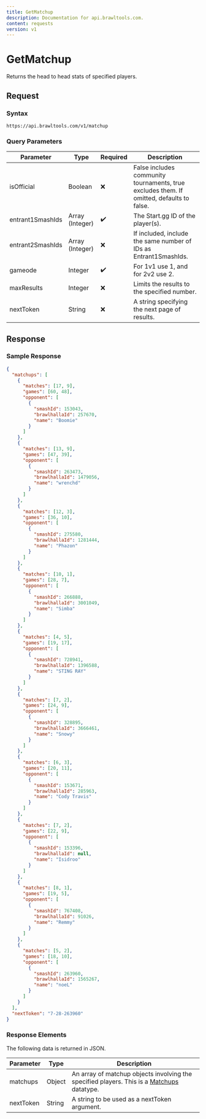 ```yaml
---
title: GetMatchup
description: Documentation for api.brawltools.com.
content: requests
version: v1
---
```


# GetMatchup

Returns the head to head stats of specified players.

## Request

### Syntax

```url
https://api.brawltools.com/v1/matchup
```

### Query Parameters

| Parameter        | Type            | Required | Description                                                  |
| ---------------- | --------------- | -------- | ------------------------------------------------------------ |
| isOfficial       | Boolean         | ❌        | False includes community tournaments, true excludes them. If omitted, defaults to false. |
| entrant1SmashIds | Array (Integer) | ✔️        | The Start.gg ID of the player(s).                            |
| entrant2SmashIds | Array (Integer) | ❌        | If included, include the same number of IDs as Entrant1SmashIds. |
| gameode          | Integer         | ✔️        | For 1v1 use 1, and for 2v2 use 2.                            |
| maxResults       | Integer         | ❌        | Limits the results to the specified number.                  |
| nextToken        | String          | ❌        | A string specifying the next page of results.                |

## Response

### Sample Response

```json
{
  "matchups": [
    {
      "matches": [17, 9],
      "games": [60, 48],
      "opponent": [
        {
          "smashId": 153043,
          "brawlhallaId": 257670,
          "name": "Boomie"
        }
      ]
    },
    {
      "matches": [13, 9],
      "games": [47, 39],
      "opponent": [
        {
          "smashId": 263473,
          "brawlhallaId": 1479056,
          "name": "wrenchd"
        }
      ]
    },
    {
      "matches": [12, 3],
      "games": [36, 10],
      "opponent": [
        {
          "smashId": 275580,
          "brawlhallaId": 1281444,
          "name": "Phazon"
        }
      ]
    },
    {
      "matches": [10, 1],
      "games": [28, 7],
      "opponent": [
        {
          "smashId": 266888,
          "brawlhallaId": 3001049,
          "name": "Simba"
        }
      ]
    },
    {
      "matches": [4, 5],
      "games": [19, 17],
      "opponent": [
        {
          "smashId": 728941,
          "brawlhallaId": 1396588,
          "name": "STING RAY"
        }
      ]
    },
    {
      "matches": [7, 2],
      "games": [24, 9],
      "opponent": [
        {
          "smashId": 328895,
          "brawlhallaId": 3666461,
          "name": "Snowy"
        }
      ]
    },
    {
      "matches": [6, 3],
      "games": [20, 11],
      "opponent": [
        {
          "smashId": 153671,
          "brawlhallaId": 285963,
          "name": "Cody Travis"
        }
      ]
    },
    {
      "matches": [7, 2],
      "games": [22, 9],
      "opponent": [
        {
          "smashId": 153396,
          "brawlhallaId": null,
          "name": "Isidroo"
        }
      ]
    },
    {
      "matches": [8, 1],
      "games": [19, 5],
      "opponent": [
        {
          "smashId": 767408,
          "brawlhallaId": 91026,
          "name": "Remmy"
        }
      ]
    },
    {
      "matches": [5, 2],
      "games": [18, 10],
      "opponent": [
        {
          "smashId": 263960,
          "brawlhallaId": 1565267,
          "name": "noeL"
        }
      ]
    }
  ],
  "nextToken": "7-28-263960"
}
```

### Response Elements

The following data is returned in JSON.

| Parameter | Type   | Description                                                  |
| --------- | ------ | ------------------------------------------------------------ |
| matchups  | Object | An array of matchup objects involving the specified players. This is a <a href="../../datatypes/matchup">Matchups</a> datatype. |
| nextToken | String | A string to be used as a nextToken argument.                 |
